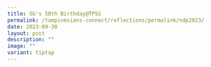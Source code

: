 ```yaml
---
title: SG's 58th Birthday@TPSS
permalink: /tampinesians-connect/reflections/permalink/ndp2023/
date: 2023-09-30
layout: post
description: ""
image: ""
variant: tiptap
---
```

